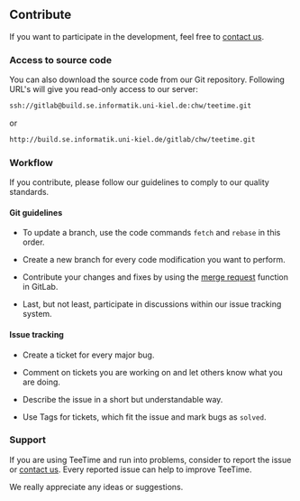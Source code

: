 ## Contribute

If you want to participate in the development, feel free to [contact us](team-list.html). 


### Access to source code

You can also download the source code from our Git repository.
Following URL's will give you read-only access to our server:

```xml
ssh://gitlab@build.se.informatik.uni-kiel.de:chw/teetime.git
```

or

```xml
http://build.se.informatik.uni-kiel.de/gitlab/chw/teetime.git
```

### Workflow

If you contribute, please follow our guidelines to comply to our quality standards.



#### Git guidelines

- To update a branch, use the code commands ``fetch`` and ``rebase`` in this order.

- Create a new branch for every code modification you want to perform.

- Contribute your changes and fixes by using the [merge request](https://build.se.informatik.uni-kiel.de/gitlab/chw/teetime/merge_requests) function in GitLab.

- Last, but not least, participate in discussions within our issue tracking system. 

#### Issue tracking

- Create a ticket for every major bug.

- Comment on tickets you are working on and let others know what you are doing.

- Describe the issue in a short but understandable way.

- Use Tags for tickets, which fit the issue and mark bugs as ``solved``.

### Support

If you are using TeeTime and run into problems, consider to report the issue or [contact us](team-list.html). Every reported issue can help to improve TeeTime. 

We really appreciate any ideas or suggestions.
